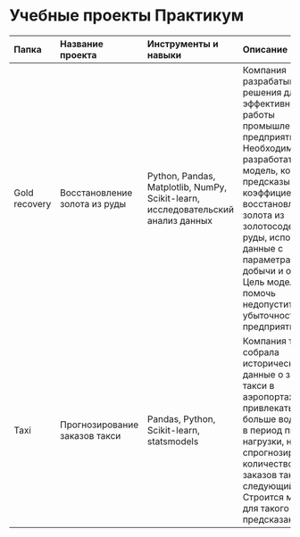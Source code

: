 # Учебные проекты Практикум

| Папка                       | Название проекта                       | Инструменты и навыки                          | Описание                                                   | 
| :------------------------------------- | :------------------------------------- | :-------------------------------------------- |:-----------------------------------------------------------| 
|Gold recovery | Восстановление золота из руды | Python, Pandas, Matplotlib, NumPy, Scikit-learn, исследовательский анализ данных | Компания разрабатывает решения для эффективной работы промышленных предприятий. Необходимо разработать модель, которая предсказывает коэффициент восстановления золота из золотосодержащей руды, используйте данные с параметрами добычи и очистки. Цель модель: помочь недопустить убыточность предприятияю. | 
|Taxi | Прогнозирование заказов такси | Pandas, Python, Scikit-learn, statsmodels | Компания такси собрала исторические данные о заказах такси в аэропортах. Чтобы привлекать больше водителей в период пиковой нагрузки, нужно спрогнозировать количество заказов такси на следующий час. Строится модель для такого предсказания.|
